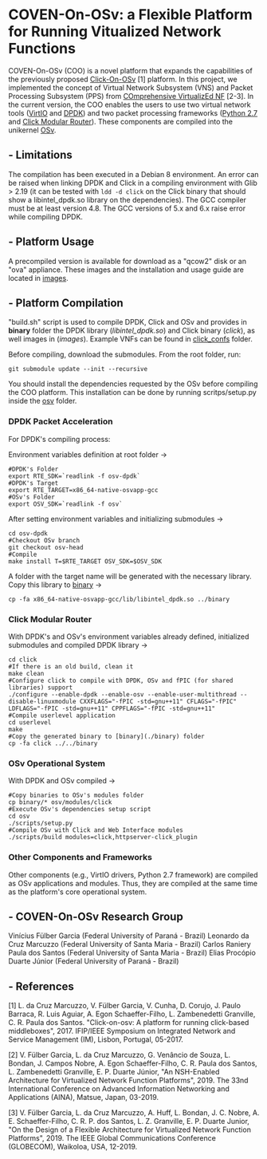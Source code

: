 # COVEN-On-OSv: a Flexible Platform for Running Vitualized Network Functions

COVEN-On-OSv (COO) is a novel platform that expands the capabilities of the previously proposed [Click-On-OSv](https://github.com/lmarcuzzo/click-on-osv) [1] platform. In this project, we implemented the concept of Virtual Network Subsystem (VNS) and Packet Processing Subsystem (PPS) from [COmprehensive VirtualizEd NF](https://github.com/ViniGarcia/COVEN) [2-3]. In the current version, the COO enables the users to use two virtual network tools ([VirtIO](https://www.linux-kvm.org/page/Virtio) and [DPDK](https://www.dpdk.org/)) and two packet processing frameworks ([Python 2.7](https://www.python.org/download/releases/2.7) and [Click Modular Router](https://github.com/kohler/click)). These components are compiled into the unikernel [OSv](https://github.com/cloudius-systems/osv).

## - Limitations
The compilation has been executed in a Debian 8 environment. An error can be raised when linking DPDK and Click in a compiling environment with Glib > 2.19 (it can be tested with ```ldd -d click``` on the Click binary that should show a libintel_dpdk.so library on the dependencies). The GCC compiler must be at least version 4.8. The GCC versions of 5.x and 6.x raise error while compiling DPDK.

## - Platform Usage

A precompiled version is available for download as a "qcow2" disk or an "ova" appliance. These images and the installation and usage guide are located in [images](./images).

## - Platform Compilation

"build.sh" script is used to compile DPDK, Click and OSv and provides in **binary** folder the DPDK library (*libintel_dpdk.so*) and Click binary (*click*), as well images in (*images*). Example VNFs can be found in [click_confs](click_confs) folder.

Before compiling, download the submodules. From the root folder, run:

```
git submodule update --init --recursive
```

You should install the dependencies requested by the OSv before compiling the COO platform. This installation can be done by running scritps/setup.py inside the [osv](./osv) folder.

### DPDK Packet Acceleration

For DPDK's compiling process:

Environment variables definition at root folder ->
```
#DPDK's Folder
export RTE_SDK=`readlink -f osv-dpdk`
#DPDK's Target
export RTE_TARGET=x86_64-native-osvapp-gcc
#OSv's Folder
export OSV_SDK=`readlink -f osv`
```

After setting environment variables and initializing submodules ->
```
cd osv-dpdk
#Checkout OSv branch
git checkout osv-head
#Compile
make install T=$RTE_TARGET OSV_SDK=$OSV_SDK
```

A folder with the target name will be generated with the necessary library. Copy this library to [binary](./binary) ->
```
cp -fa x86_64-native-osvapp-gcc/lib/libintel_dpdk.so ../binary
```

### Click Modular Router

With DPDK's and OSv's environment variables already defined, initialized submodules and compiled DPDK library ->
```
cd click
#If there is an old build, clean it
make clean
#Configure click to compile with DPDK, OSv and fPIC (for shared libraries) support
./configure --enable-dpdk --enable-osv --enable-user-multithread --disable-linuxmodule CXXFLAGS="-fPIC -std=gnu++11" CFLAGS="-fPIC" LDFLAGS="-fPIC -std=gnu++11" CPPFLAGS="-fPIC -std=gnu++11"
#Compile userlevel application
cd userlevel
make
#Copy the generated binary to [binary](./binary) folder
cp -fa click ../../binary
```

### OSv Operational System

With DPDK and OSv compiled ->
```
#Copy binaries to OSv's modules folder
cp binary/* osv/modules/click
#Execute OSv's dependencies setup script
cd osv
./scripts/setup.py
#Compile OSv with Click and Web Interface modules
./scripts/build modules=click,httpserver-click_plugin
```

### Other Components and Frameworks

Other components (e.g., VirtIO drivers, Python 2.7 framework) are compiled as OSv applications and modules. Thus, they are compiled at the same time as the platform's core operational system.

## - COVEN-On-OSv Research Group

Vinícius Fülber Garcia (Federal University of Paraná - Brazil)
Leonardo da Cruz Marcuzzo (Federal University of Santa Maria - Brazil)
Carlos Raniery Paula dos Santos (Federal University of Santa Maria - Brazil)
Elias Procópio Duarte Júnior (Federal University of Paraná - Brazil)

## - References

[1] L. da Cruz Marcuzzo, V. Fülber Garcia, V. Cunha, D. Corujo, J. Paulo Barraca, R. Luis Aguiar, A. Egon Schaeffer-Filho, L. Zambenedetti Granville, C. R. Paula dos Santos. "Click-on-osv: A platform for running click-based middleboxes", 2017. IFIP/IEEE Symposium on Integrated Network and Service Management (IM), Lisbon, Portugal, 05-2017.

[2] V. Fülber Garcia, L. da Cruz Marcuzzo, G. Venâncio de Souza, L. Bondan, J. Campos Nobre, A. Egon Schaeffer-Filho, C. R. Paula dos Santos, L. Zambenedetti Granville, E. P. Duarte Júnior, "An NSH-Enabled Architecture for Virtualized Network Function Platforms", 2019. The 33nd International Conference on Advanced Information Networking and Applications (AINA), Matsue, Japan, 03-2019.

[3] V. Fülber Garcia, L. da Cruz Marcuzzo, A. Huff, L. Bondan, J. C. Nobre, A. E. Schaeffer-Filho, C. R. P. dos Santos, L. Z. Granville, E. P. Duarte Junior, "On the Design of a Flexible Architecture for Virtualized Network Function Platforms", 2019. The IEEE Global Communications Conference (GLOBECOM), Waikoloa, USA, 12-2019.